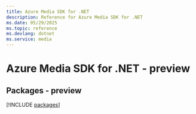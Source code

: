 ```yaml
---
title: Azure Media SDK for .NET
description: Reference for Azure Media SDK for .NET
ms.date: 05/29/2025
ms.topic: reference
ms.devlang: dotnet
ms.service: media
---
```

# Azure Media SDK for .NET - preview
## Packages - preview
[!INCLUDE [packages](media-index.md)]